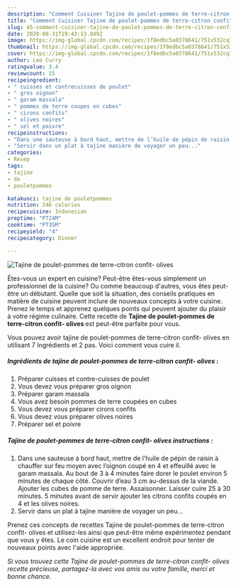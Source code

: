 ```yaml
---
description: "Comment Cuisiner Tajine de poulet-pommes de terre-citron confit- olives"
title: "Comment Cuisiner Tajine de poulet-pommes de terre-citron confit- olives"
slug: 45-comment-cuisiner-tajine-de-poulet-pommes-de-terre-citron-confit-olives
date: 2020-08-31T19:43:13.849Z
image: https://img-global.cpcdn.com/recipes/1f8edbc5a0378641/751x532cq70/tajine-de-poulet-pommes-de-terre-citron-confit-olives-photo-principale-de-la-recette.jpg
thumbnail: https://img-global.cpcdn.com/recipes/1f8edbc5a0378641/751x532cq70/tajine-de-poulet-pommes-de-terre-citron-confit-olives-photo-principale-de-la-recette.jpg
cover: https://img-global.cpcdn.com/recipes/1f8edbc5a0378641/751x532cq70/tajine-de-poulet-pommes-de-terre-citron-confit-olives-photo-principale-de-la-recette.jpg
author: Leo Curry
ratingvalue: 3.4
reviewcount: 15
recipeingredient:
- " cuisses et contrecuisses de poulet"
- " gros oignon"
- " garam massala"
- " pommes de terre coupes en cubes"
- " cirons confits"
- " olives noires"
- " sel et poivre"
recipeinstructions:
- "Dans une sauteuse à bord haut, mettre de l’huile de pépin de raisin à chauffer sur feu moyen avec l’oignon coupé en 4 et effeuillé avec le garam massala. Au bout de 3 à 4 minutes faire dorer le poulet environ 5 minutes de chaque côté. Couvrir d’eau 3 cm au-dessus de la viande. Ajouter les cubes de pomme de terre. Assaisonner. Laisser cuire 25 à 30 minutes. 5 minutes avant de servir ajouter les citrons confits coupés en 4 et les olives noires."
- "Servir dans un plat à tajine manière de voyager un peu..."
categories:
- Resep
tags:
- tajine
- de
- pouletpommes

katakunci: tajine de pouletpommes 
nutrition: 246 calories
recipecuisine: Indonesian
preptime: "PT24M"
cooktime: "PT35M"
recipeyield: "4"
recipecategory: Dinner

---
```



![Tajine de poulet-pommes de terre-citron confit- olives](https://img-global.cpcdn.com/recipes/1f8edbc5a0378641/751x532cq70/tajine-de-poulet-pommes-de-terre-citron-confit-olives-photo-principale-de-la-recette.jpg)

Êtes-vous un expert en cuisine? Peut-être êtes-vous simplement un professionnel de la cuisine? Ou comme beaucoup d'autres, vous êtes peut-être un débutant. Quelle que soit la situation, des conseils pratiques en matière de cuisine peuvent inclure de nouveaux concepts à votre cuisine. Prenez le temps et apprenez quelques points qui peuvent ajouter du plaisir à votre régime culinaire. Cette recette de <strong> Tajine de poulet-pommes de terre-citron confit- olives </strong> est peut-être parfaite pour vous.

<!--inarticleads1-->

Vous pouvez avoir tajine de poulet-pommes de terre-citron confit- olives en utilisant 7 Ingrédients et 2 pas. Voici comment vous cuire il.

##### Ingrédients de tajine de poulet-pommes de terre-citron confit- olives :

1. Préparer  cuisses et contre-cuisses de poulet
1. Vous devez vous préparer  gros oignon
1. Préparer  garam massala
1. Vous avez besoin  pommes de terre coupées en cubes
1. Vous devez vous préparer  cirons confits
1. Vous devez vous préparer  olives noires
1. Préparer  sel et poivre




<!--inarticleads2-->

##### Tajine de poulet-pommes de terre-citron confit- olives instructions :

1. Dans une sauteuse à bord haut, mettre de l’huile de pépin de raisin à chauffer sur feu moyen avec l’oignon coupé en 4 et effeuillé avec le garam massala. Au bout de 3 à 4 minutes faire dorer le poulet environ 5 minutes de chaque côté. Couvrir d’eau 3 cm au-dessus de la viande. Ajouter les cubes de pomme de terre. Assaisonner. Laisser cuire 25 à 30 minutes. 5 minutes avant de servir ajouter les citrons confits coupés en 4 et les olives noires.
1. Servir dans un plat à tajine manière de voyager un peu...




<!--inarticleads1-->

<p>
Prenez ces concepts de recettes Tajine de poulet-pommes de terre-citron confit- olives et utilisez-les ainsi que peut-être même expérimentez pendant que vous y êtes. Le coin cuisine est un excellent endroit pour tenter de nouveaux points avec l'aide appropriée.
</p>

<p>
<i>Si vous trouvez cette Tajine de poulet-pommes de terre-citron confit- olives recette précieuse, partagez-la avec vos amis ou votre famille, merci et bonne chance.</i>
</p>
